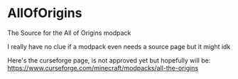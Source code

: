 # AllOfOrigins
The Source for the All of Origins modpack

I really have no clue if a modpack even needs a source page but it might idk

Here's the curseforge page, is not approved yet but hopefully will be: https://www.curseforge.com/minecraft/modpacks/all-the-origins
